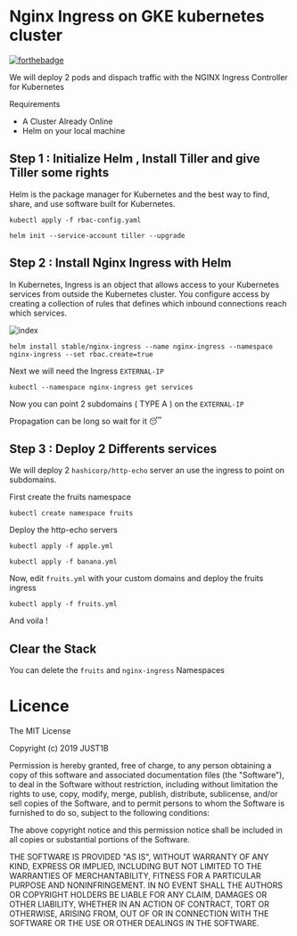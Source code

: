 # Nginx Ingress on GKE kubernetes cluster

[![forthebadge](https://forthebadge.com/images/badges/made-with-go.svg)](https://forthebadge.com)

We will deploy 2 pods and dispach traffic with the NGINX Ingress Controller for Kubernetes

Requirements

- A Cluster Already Online
- Helm on your local machine

## Step 1 : Initialize Helm , Install Tiller and give Tiller some rights

Helm is the package manager for Kubernetes and the best way to find, share, and use software built for Kubernetes.

```
kubectl apply -f rbac-config.yaml
```

```
helm init --service-account tiller --upgrade
```

## Step 2 : Install Nginx Ingress with Helm

In Kubernetes, Ingress is an object that allows access to your Kubernetes services from outside the Kubernetes cluster. You configure access by creating a collection of rules that defines which inbound connections reach which services.

![index](https://github.com/Just1B/Kubernetes_Nginx_Ingress/raw/master/screens/ingress.png)

```
helm install stable/nginx-ingress --name nginx-ingress --namespace nginx-ingress --set rbac.create=true
```

Next we will need the Ingress `EXTERNAL-IP`

```
kubectl --namespace nginx-ingress get services
```

Now you can point 2 subdomains ( TYPE A ) on the `EXTERNAL-IP`

Propagation can be long so wait for it 😴

## Step 3 : Deploy 2 Differents services

We will deploy 2 `hashicorp/http-echo` server an use the ingress to point on subdomains.

First create the fruits namespace

```
kubectl create namespace fruits
```

Deploy the http-echo servers

```
kubectl apply -f apple.yml
```

```
kubectl apply -f banana.yml
```

Now, edit `fruits.yml` with your custom domains and deploy the fruits ingress

```
kubectl apply -f fruits.yml
```

And voila !

## Clear the Stack

You can delete the `fruits` and `nginx-ingress` Namespaces

# Licence

The MIT License

Copyright (c) 2019 JUST1B

Permission is hereby granted, free of charge, to any person obtaining a copy of this software and associated documentation files (the "Software"), to deal in the Software without restriction, including without limitation the rights to use, copy, modify, merge, publish, distribute, sublicense, and/or sell copies of the Software, and to permit persons to whom the Software is furnished to do so, subject to the following conditions:

The above copyright notice and this permission notice shall be included in all copies or substantial portions of the Software.

THE SOFTWARE IS PROVIDED "AS IS", WITHOUT WARRANTY OF ANY KIND, EXPRESS OR IMPLIED, INCLUDING BUT NOT LIMITED TO THE WARRANTIES OF MERCHANTABILITY, FITNESS FOR A PARTICULAR PURPOSE AND NONINFRINGEMENT. IN NO EVENT SHALL THE AUTHORS OR COPYRIGHT HOLDERS BE LIABLE FOR ANY CLAIM, DAMAGES OR OTHER LIABILITY, WHETHER IN AN ACTION OF CONTRACT, TORT OR OTHERWISE, ARISING FROM, OUT OF OR IN CONNECTION WITH THE SOFTWARE OR THE USE OR OTHER DEALINGS IN THE SOFTWARE.
